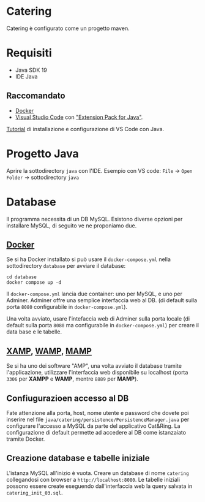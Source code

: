 # Catering

Catering è configurato come un progetto maven. 

# Requisiti

- Java SDK 19
- IDE Java 

## Raccomandato

- [Docker](https://docs.docker.com/engine/install/)
- [Visual Studio Code](https://code.visualstudio.com/) con ["Extension Pack for Java"](https://marketplace.visualstudio.com/items?itemName=vscjava.vscode-java-pack).

[Tutorial](https://code.visualstudio.com/docs/languages/java) di installazione e configurazione di VS Code con Java.

# Progetto Java

Aprire la sottodirectory `java` con l'IDE. Esempio con VS code: `File` -> `Open Folder` -> sottodirectory `java`

# Database
Il programma necessita di un DB MySQL. Esistono diverse opzioni per installare MySQL, di seguito ve ne proponiamo due.

## [Docker](https://www.docker.com/)
Se si ha Docker installato si può usare il `docker-compose.yml` nella sottodirectory `database` per avviare il database:
```
cd database
docker compose up -d
```
Il `docker-compose.yml` lancia due container: uno per MySQL, e uno per Adminer.
Adminer offre una semplice interfaccia web al DB. (di default sulla porta `8080` configurabile in `docker-compose.yml`).

Una volta avviato, usare l'intefaccia web di Adminer sulla porta locale (di default sulla porta `8080` ma configurabile in `docker-compose.yml`) per creare il data base e le tabelle.

## [XAMP](https://www.apachefriends.org/it/index.html), [WAMP](https://www.wampserver.com/en/), [MAMP](https://www.mamp.info/)

Se si ha uno dei software "AMP", una volta avviato il database tramite l'applicazione, utilizzare l'interfaccia web disponibile su localhost (porta `3306` per **XAMPP** e **WAMP**, mentre `8889` per **MAMP**).

## Confiugurazioen accesso al DB

Fate attenzione alla porta, host, nome utente e password che dovete poi inserire nel file `java/catering/persistence/PersistenceManager.java` per configurare l'accesso a MySQL da parte del applicativo Cat&Ring. La configurazione di default permette ad accedere al DB come istanzaiato tramite Docker.

## Creazione database e tabelle iniziale

L'istanza MySQL all'inizio è vuota. Creare un database di nome `catering` collegandosi con browser a `http://localhost:8080`.
Le tabelle iniziali possono essere create eseguendo dall'interfaccia web la query salvata in `catering_init_03.sql`. 
